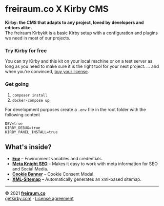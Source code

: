 # freiraum.co X Kirby CMS

**Kirby: the CMS that adapts to any project, loved by developers and editors alike.**  
The freiraum Kirbykit is a basic Kirby setup with a configuration and plugins we need in most of our projects.

### Try Kirby for free  
You can try Kirby and this kit on your local machine or on a test server as long as you need to make sure it is the right tool for your next project. … and when you’re convinced, [buy your license](https://getkirby.com/buy).

### Get going
1. `composer install`
2. `docker-compose up`

For development purposes create a `.env` file in the root folder with the following content
```
DEV=true
KIRBY_DEBUG=true
KIRBY_PANEL_INSTALL=true
```

## What's inside?
- **[Env](https://github.com/beebmx/kirby-env)** – Environment variables and credentials.
- **[Meta Knight SEO](https://github.com/diesdasdigital/kirby-meta-knight)** – Makes it easy to work with meta information for SEO and Social Media.
- **[Cookie Banner](https://github.com/michnhokn/kirby3-cookie-banner)** – Cookie Consent Modal.
- **[XML-Sitemap](https://github.com/omz13/kirby3-xmlsitemap)** – Automatically generates an xml-based sitemap.


---

© 2021 **[freiraum.co](https://www.freiraum.co)**  
[getkirby.com](https://getkirby.com) · [License agreement](https://getkirby.com/license)
